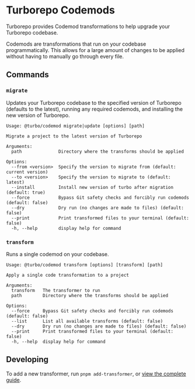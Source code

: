 # Turborepo Codemods

Turborepo provides Codemod transformations to help upgrade your Turborepo codebase.

Codemods are transformations that run on your codebase programmatically. This allows for a large amount of changes to be applied without having to manually go through every file.

## Commands

### `migrate`

Updates your Turborepo codebase to the specified version of Turborepo (defaults to the latest), running any required codemods, and installing the new version of Turborepo.

```
Usage: @turbo/codemod migrate|update [options] [path]

Migrate a project to the latest version of Turborepo

Arguments:
  path              Directory where the transforms should be applied

Options:
  --from <version>  Specify the version to migrate from (default: current version)
  --to <version>    Specify the version to migrate to (default: latest)
  --install         Install new version of turbo after migration (default: true)
  --force           Bypass Git safety checks and forcibly run codemods (default: false)
  --dry             Dry run (no changes are made to files) (default: false)
  --print           Print transformed files to your terminal (default: false)
  -h, --help        display help for command
```

### `transform`

Runs a single codemod on your codebase.

```
Usage: @turbo/codemod transform [options] [transform] [path]

Apply a single code transformation to a project

Arguments:
  transform   The transformer to run
  path        Directory where the transforms should be applied

Options:
  --force     Bypass Git safety checks and forcibly run codemods (default: false)
  --list      List all available transforms (default: false)
  --dry       Dry run (no changes are made to files) (default: false)
  --print     Print transformed files to your terminal (default: false)
  -h, --help  display help for command
```

## Developing

To add a new transformer, run `pnpm add-transformer`, or [view the complete guide](./src/transforms/README.md).
